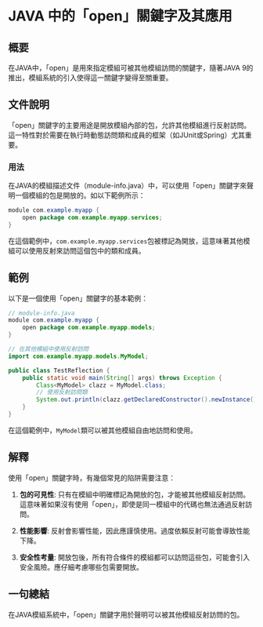 <!--
Meta Description: # JAVA 中的「open」關鍵字及其應用 ## 概要 在JAVA中，「open」是用來指定模組可被其他模組訪問的關鍵字，隨著JAVA 9的推出，模組系統的引入使得這一關鍵字變得至關重要。 ## 文件說明 「open」關鍵字的主要用途是開放模組內部的包，允許其他模組進行反射訪問。這一特性對於需要在...
Meta Keywords: open, com, example, myapp, java
-->

# JAVA 中的「open」關鍵字及其應用

## 概要
在JAVA中，「open」是用來指定模組可被其他模組訪問的關鍵字，隨著JAVA 9的推出，模組系統的引入使得這一關鍵字變得至關重要。

## 文件說明
「open」關鍵字的主要用途是開放模組內部的包，允許其他模組進行反射訪問。這一特性對於需要在執行時動態訪問類和成員的框架（如JUnit或Spring）尤其重要。

### 用法
在JAVA的模組描述文件（module-info.java）中，可以使用「open」關鍵字來聲明一個模組的包是開放的。如以下範例所示：

```java
module com.example.myapp {
    open package com.example.myapp.services;
}
```

在這個範例中，`com.example.myapp.services`包被標記為開放，這意味著其他模組可以使用反射來訪問這個包中的類和成員。

## 範例
以下是一個使用「open」關鍵字的基本範例：

```java
// module-info.java
module com.example.myapp {
    open package com.example.myapp.models;
}

// 在其他模組中使用反射訪問
import com.example.myapp.models.MyModel;

public class TestReflection {
    public static void main(String[] args) throws Exception {
        Class<MyModel> clazz = MyModel.class;
        // 使用反射訪問類
        System.out.println(clazz.getDeclaredConstructor().newInstance());
    }
}
```

在這個範例中，`MyModel`類可以被其他模組自由地訪問和使用。

## 解釋
使用「open」關鍵字時，有幾個常見的陷阱需要注意：

1. **包的可見性**: 只有在模組中明確標記為開放的包，才能被其他模組反射訪問。這意味著如果沒有使用「open」，即使是同一模組中的代碼也無法通過反射訪問。
   
2. **性能影響**: 反射會影響性能，因此應謹慎使用。過度依賴反射可能會導致性能下降。

3. **安全性考量**: 開放包後，所有符合條件的模組都可以訪問這些包，可能會引入安全風險。應仔細考慮哪些包需要開放。

## 一句總結
在JAVA模組系統中，「open」關鍵字用於聲明可以被其他模組反射訪問的包。